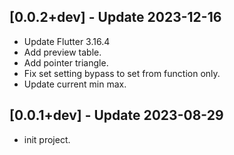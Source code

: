 ## [0.0.2+dev] - Update 2023-12-16
- Update Flutter 3.16.4
- Add preview table.
- Add pointer triangle.
- Fix set setting bypass to set from function only.
- Update current min max.

## [0.0.1+dev] - Update 2023-08-29
- init project.